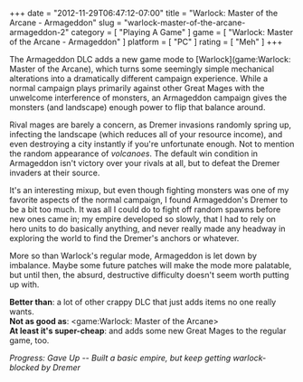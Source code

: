+++
date = "2012-11-29T06:47:12-07:00"
title = "Warlock: Master of the Arcane - Armageddon"
slug = "warlock-master-of-the-arcane-armageddon-2"
category = [ "Playing A Game" ]
game = [ "Warlock: Master of the Arcane - Armageddon" ]
platform = [ "PC" ]
rating = [ "Meh" ]
+++

The Armageddon DLC adds a new game mode to [Warlock](game:Warlock: Master of the Arcane), which turns some seemingly simple mechanical alterations into a dramatically different campaign experience.  While a normal campaign plays primarily against other Great Mages with the unwelcome interference of monsters, an Armageddon campaign gives the monsters (and landscape) enough power to flip that balance around.

Rival mages are barely a concern, as Dremer invasions randomly spring up, infecting the landscape (which reduces all of your resource income), and even destroying a city instantly if you're unfortunate enough.  Not to mention the random appearance of <i>volcanoes</i>.  The default win condition in Armageddon isn't victory over your rivals at all, but to defeat the Dremer invaders at their source.

It's an interesting mixup, but even though fighting monsters was one of my favorite aspects of the normal campaign, I found Armageddon's Dremer to be a bit too much.  It was all I could do to fight off random spawns before new ones came in; my empire developed so slowly, that I had to rely on hero units to do basically anything, and never really made any headway in exploring the world to find the Dremer's anchors or whatever.

More so than Warlock's regular mode, Armageddon is let down by imbalance.  Maybe some future patches will make the mode more palatable, but until then, the absurd, destructive difficulty doesn't seem worth putting up with.

<b>Better than</b>: a lot of other crappy DLC that just adds items no one really wants.  
<b>Not as good as</b>: <game:Warlock: Master of the Arcane>  
<b>At least it's super-cheap</b>: and adds some new Great Mages to the regular game, too.

<i>Progress: Gave Up -- Built a basic empire, but keep getting warlock-blocked by Dremer</i>
